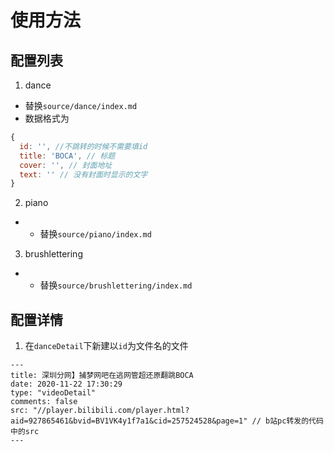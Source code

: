 # 使用方法
## 配置列表
1. dance
  - 替换`source/dance/index.md`
  - 数据格式为
  ```js
  {
    id: '', //不跳转的时候不需要填id
    title: 'BOCA', // 标题
    cover: '', // 封面地址
    text: '' // 没有封面时显示的文字
  }
  ```
2. piano
  - - 替换`source/piano/index.md`
3. brushlettering
  - - 替换`source/brushlettering/index.md`
## 配置详情
1. 在`danceDetail`下新建以`id`为文件名的文件
```
---
title: 深圳分网】捕梦网吧在逃网管超还原翻跳BOCA
date: 2020-11-22 17:30:29
type: "videoDetail"
comments: false
src: "//player.bilibili.com/player.html?aid=927865461&bvid=BV1VK4y1f7a1&cid=257524528&page=1" // b站pc转发的代码中的src
---
```
